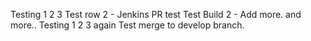 Testing 1  2 3
Test row 2 - Jenkins PR test
Test Build 2 - Add more. and more..
Testing 1 2 3 again
Test merge to develop branch.